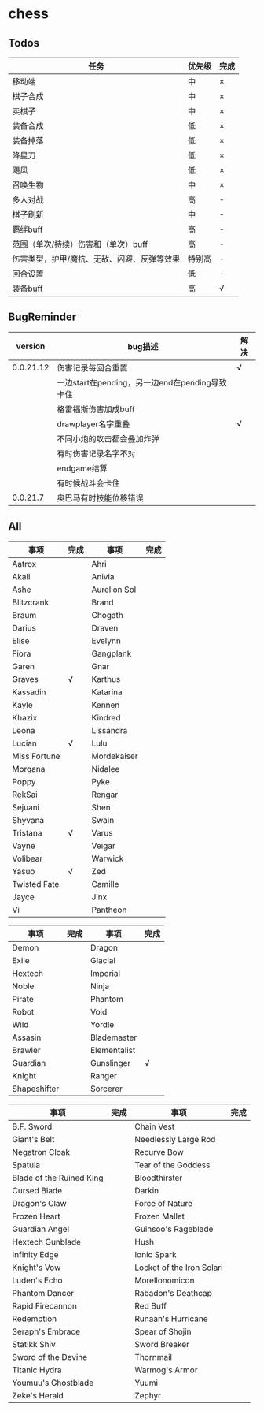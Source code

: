 # chess

## Todos

| 任务 | 优先级 | 完成 |
| ---- | ---- | ---- |
| 移动端 | 中 | × |
| 棋子合成 | 中 | × |
| 卖棋子 | 中 | × |
| 装备合成 | 低 | × |
| 装备掉落 | 低 | × |
| 降星刀 | 低 | × |
| 飓风 | 低 | × |
| 召唤生物 | 中 | × |
| 多人对战 | 高 | - |
| 棋子刷新 | 中 | - |
| 羁绊buff | 高 | - |
| 范围（单次/持续）伤害和（单次）buff | 高 | - |
| 伤害类型，护甲/魔抗、无敌、闪避、反弹等效果 | 特别高 | - |
| 回合设置 | 低 | - |
| 装备buff | 高 | √ |

## BugReminder

| version | bug描述 | 解决 |
| ---- | ---- | ---- |
| 0.0.21.12 | 伤害记录每回合重置 | √ |
|  | 一边start在pending，另一边end在pending导致卡住 |  |
|  | 格雷福斯伤害加成buff |  |
|  | drawplayer名字重叠 | √ |
|  | 不同小炮的攻击都会叠加炸弹 |  |
|  | 有时伤害记录名字不对 |  |
|  | endgame结算 |  |
|  | 有时候战斗会卡住 |  |
| 0.0.21.7 | 奥巴马有时技能位移错误 |  |

## All

| 事项 | 完成 | 事项 | 完成 |
| ---- | ---- | ---- | ---- |
| Aatrox |  | Ahri |  |
| Akali |  | Anivia |  |
| Ashe |  | Aurelion Sol |  |
| Blitzcrank |  | Brand |  |
| Braum |  | Chogath |  |
| Darius |  | Draven |  |
| Elise |  | Evelynn |  |
| Fiora |  | Gangplank |  |
| Garen |  | Gnar |  |
| Graves | √ | Karthus |  |
| Kassadin |  | Katarina |  |
| Kayle |  | Kennen |  |
| Khazix |  | Kindred |  |
| Leona |  | Lissandra |  |
| Lucian | √ | Lulu |  |
| Miss Fortune |  | Mordekaiser |  |
| Morgana |  | Nidalee |  |
| Poppy |  | Pyke |  |
| RekSai |  | Rengar |  |
| Sejuani |  | Shen |  |
| Shyvana |  | Swain |  |
| Tristana | √ | Varus |  |
| Vayne |  | Veigar |  |
| Volibear |  | Warwick |  |
| Yasuo | √ | Zed |  |
| Twisted Fate |  | Camille |  |
| Jayce |  | Jinx |  |
| Vi |  | Pantheon |  |

| 事项 | 完成 | 事项 | 完成 |
| ---- | ---- | ---- | ---- |
| Demon |  | Dragon |  |
| Exile |  | Glacial |  |
| Hextech |  | Imperial |  |
| Noble |  | Ninja |  |
| Pirate |  | Phantom |  |
| Robot |  | Void |  |
| Wild |  | Yordle |  |
| Assasin |  | Blademaster |  |
| Brawler |  | Elementalist |  |
| Guardian |  | Gunslinger | √ |
| Knight |  | Ranger |  |
| Shapeshifter |  | Sorcerer |  |

| 事项 | 完成 | 事项 | 完成 |
| ---- | ---- | ---- | ---- |
| B.F. Sword |  | Chain Vest |  |
| Giant's Belt |  | Needlessly Large Rod |  |
| Negatron Cloak |  | Recurve Bow |  |
| Spatula |  | Tear of the Goddess |  |
| Blade of the Ruined King |  | Bloodthirster |  |
| Cursed Blade |  | Darkin |  |
| Dragon's Claw |  | Force of Nature |  |
| Frozen Heart |  | Frozen Mallet |  |
| Guardian Angel |  | Guinsoo's Rageblade |  |
| Hextech Gunblade |  | Hush |  |
| Infinity Edge |  | Ionic Spark |  |
| Knight's Vow |  | Locket of the Iron Solari |  |
| Luden's Echo |  | Morellonomicon |  |
| Phantom Dancer |  | Rabadon's Deathcap |  |
| Rapid Firecannon |  | Red Buff |  |
| Redemption |  | Runaan's Hurricane |  |
| Seraph's Embrace |  | Spear of Shojin |  |
| Statikk Shiv |  | Sword Breaker |  |
| Sword of the Devine |  | Thornmail |  |
| Titanic Hydra |  | Warmog's Armor |  |
| Youmuu's Ghostblade |  | Yuumi |  |
| Zeke's Herald |  | Zephyr |  |

